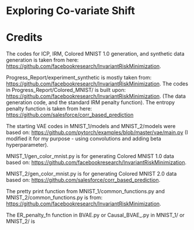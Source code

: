 # Exploring Co-variate Shift

# Credits

The codes for ICP, IRM, Colored MNIST 1.0 generation, and synthetic data generation is taken from here: 
https://github.com/facebookresearch/InvariantRiskMinimization.

Progress_Report/experiment_synthetic is mostly taken from: https://github.com/facebookresearch/InvariantRiskMinimization.
The codes in Progress_Report/Colored_MNIST/ is built upon: https://github.com/facebookresearch/InvariantRiskMinimization.
(The data generation code, and the standard IRM penalty function). The entropy penalty function is taken from here:
https://github.com/salesforce/corr_based_prediction

The starting VAE codes in MNIST_1/models and MNIST_2/models were based on: https://github.com/pytorch/examples/blob/master/vae/main.py (I modified it for my purpose - using convolutions and adding beta hyperparameter).

MNIST_1/gen_color_mnist.py is for generating Colored MNIST 1.0 data based on: https://github.com/facebookresearch/InvariantRiskMinimization.

MNIST_2/gen_color_mnist.py is for generating Colored MNIST 2.0 data based on: https://github.com/salesforce/corr_based_prediction.

The pretty print function from MNIST_1/common_functions.py and MNIST_2/common_functions.py is from: https://github.com/facebookresearch/InvariantRiskMinimization.

The ER_penalty_fn function in BVAE.py or Causal_BVAE_.py in MNIST_1/ or MNIST_2/ is 

